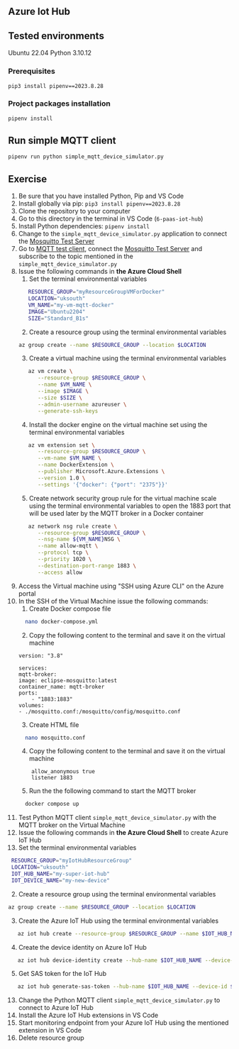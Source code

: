 ## Azure Iot Hub

## Tested environments
Ubuntu 22.04
Python 3.10.12

### Prerequisites
```
pip3 install pipenv==2023.8.28
```

### Project packages installation
```bash
pipenv install
```

## Run simple MQTT client
```bash
pipenv run python simple_mqtt_device_simulator.py
```

## Exercise
1. Be sure that you have installed Python, Pip and VS Code
2. Install globally via pip: `pip3 install pipenv==2023.8.28`
3. Clone the repository to your computer
4. Go to this directory in the terminal in VS Code (`6-paas-iot-hub`)
5. Install Python dependencies: `pipenv install`
6. Change to the `simple_mqtt_device_simulator.py` application to connect the [Mosquitto Test Server](https://test.mosquitto.org/)
7. Go to [MQTT test client](https://testclient-cloud.mqtt.cool/), connect the [Mosquitto Test Server](https://test.mosquitto.org/) and subscribe to the topic mentioned in the `simple_mqtt_device_simulator.py`
8. Issue the following commands in **the Azure Cloud Shell**
   1. Set the terminal environmental variables 
   ```bash
      RESOURCE_GROUP="myResourceGroupVMForDocker"
      LOCATION="uksouth"
      VM_NAME="my-vm-mqtt-docker"
      IMAGE="Ubuntu2204"
      SIZE="Standard_B1s"
   ```
   2. Create a resource group using the terminal environmental variables
   ```bash
   az group create --name $RESOURCE_GROUP --location $LOCATION
   ```
   3. Create a virtual machine using the terminal environmental variables
   ```bash
      az vm create \
         --resource-group $RESOURCE_GROUP \
         --name $VM_NAME \
         --image $IMAGE \
         --size $SIZE \
         --admin-username azureuser \
         --generate-ssh-keys
   ```
   4. Install the docker engine on the virtual machine set using the terminal environmental variables
   ```bash
      az vm extension set \
         --resource-group $RESOURCE_GROUP \
         --vm-name $VM_NAME \
         --name DockerExtension \
         --publisher Microsoft.Azure.Extensions \
         --version 1.0 \
         --settings '{"docker": {"port": "2375"}}'
   ```
   5. Create network security group rule for the virtual machine scale using the terminal environmental variables to open the 1883 port that will be used later by the MQTT broker in a Docker container 
   ```bash
      az network nsg rule create \
         --resource-group $RESOURCE_GROUP \
         --nsg-name ${VM_NAME}NSG \
         --name allow-mqtt \
         --protocol tcp \
         --priority 1020 \
         --destination-port-range 1883 \
         --access allow
   ```
9. Access the Virtual machine using "SSH using Azure CLI" on the Azure portal
10. In the SSH of the Virtual Machine issue the following commands:
    1.  Create Docker compose file 
    ```bash
      nano docker-compose.yml
    ```
    2. Copy the following content to the terminal and save it on the virtual machine
    ```
    version: "3.8"

    services:
    mqtt-broker:
    image: eclipse-mosquitto:latest
    container_name: mqtt-broker
    ports:
        - "1883:1883"
    volumes:
    - ./mosquitto.conf:/mosquitto/config/mosquitto.conf
    ```
    3. Create HTML file
    ```bash
      nano mosquitto.conf
    ```
    4. Copy the following content to the terminal and save it on the virtual machine
    ```
        allow_anonymous true
        listener 1883
    ```
    5. Run the the following command to start the MQTT broker
    ```bash
      docker compose up
    ```
11. Test Python MQTT client `simple_mqtt_device_simulator.py` with the MQTT broker on the Virtual Machine
12. Issue the following commands in **the Azure Cloud Shell** to create Azure IoT Hub
   1. Set the terminal environmental variables 
   ```bash
    RESOURCE_GROUP="myIotHubResourceGroup"
    LOCATION="uksouth"
    IOT_HUB_NAME="my-super-iot-hub"
    IOT_DEVICE_NAME="my-new-device"
   ```
   2. Create a resource group using the terminal environmental variables
   ```bash
   az group create --name $RESOURCE_GROUP --location $LOCATION
   ```
   3. Create the Azure IoT Hub using the terminal environmental variables
   ```bash
      az iot hub create --resource-group $RESOURCE_GROUP --name $IOT_HUB_NAME --location $LOCATION --sku F1 --partition-count 2
   ```
   4. Create the device identity on Azure IoT Hub
   ```bash
      az iot hub device-identity create --hub-name $IOT_HUB_NAME --device-id $IOT_DEVICE_NAME
   ```
   5. Get SAS token for the IoT Hub
   ```bash
      az iot hub generate-sas-token --hub-name $IOT_HUB_NAME --device-id $IOT_DEVICE_NAME --output table
   ```
13. Change the Python MQTT client `simple_mqtt_device_simulator.py` to connect to Azure IoT Hub
14. Install the Azure IoT Hub extensions in VS Code
15. Start monitoring endpoint from your Azure IoT Hub using the mentioned extension in VS Code
16. Delete resource group